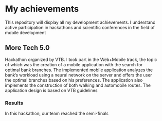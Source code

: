 # My achievements
This repository will display all my development achievements. I understand active participation in hackathons and scientific conferences in the field of mobile development

## More Tech 5.0
Hackathon organized by VTB. I took part in the Web+Mobile track, the topic of which was the creation of a mobile application with the search for optimal bank branches. The implemented mobile application analyzes the bank’s workload using a neural network on the server and offers the user the optimal branches based on his preferences. The application also implements the construction of both walking and automobile routes.
The application design is based on VTB guidelines

### Results 
In this hackathon, our team reached the semi-finals
